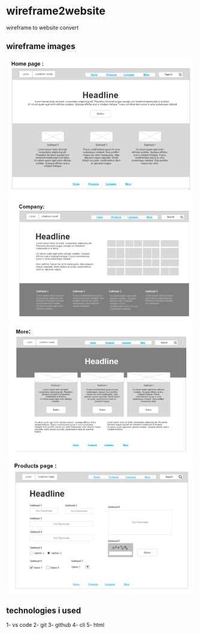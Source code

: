 # wireframe2website
wireframe to website convert
## wireframe images
![Home-page](images/home-page.png)
![company-page](images/company.png)
![more-page](images/more-page.png)
![product-page](images/product-page.png)

## technologies i used 
1- vs code
2- git
3- github
4- cli
5- html